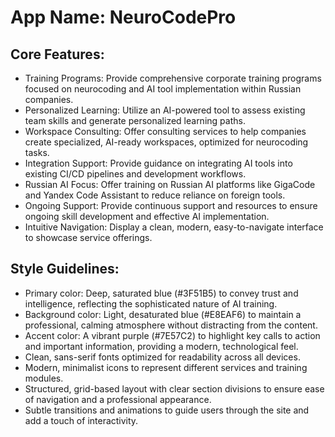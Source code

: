 # **App Name**: NeuroCodePro

## Core Features:

- Training Programs: Provide comprehensive corporate training programs focused on neurocoding and AI tool implementation within Russian companies.
- Personalized Learning: Utilize an AI-powered tool to assess existing team skills and generate personalized learning paths.
- Workspace Consulting: Offer consulting services to help companies create specialized, AI-ready workspaces, optimized for neurocoding tasks.
- Integration Support: Provide guidance on integrating AI tools into existing CI/CD pipelines and development workflows.
- Russian AI Focus: Offer training on Russian AI platforms like GigaCode and Yandex Code Assistant to reduce reliance on foreign tools.
- Ongoing Support: Provide continuous support and resources to ensure ongoing skill development and effective AI implementation.
- Intuitive Navigation: Display a clean, modern, easy-to-navigate interface to showcase service offerings.

## Style Guidelines:

- Primary color: Deep, saturated blue (#3F51B5) to convey trust and intelligence, reflecting the sophisticated nature of AI training.
- Background color: Light, desaturated blue (#E8EAF6) to maintain a professional, calming atmosphere without distracting from the content.
- Accent color: A vibrant purple (#7E57C2) to highlight key calls to action and important information, providing a modern, technological feel.
- Clean, sans-serif fonts optimized for readability across all devices.
- Modern, minimalist icons to represent different services and training modules.
- Structured, grid-based layout with clear section divisions to ensure ease of navigation and a professional appearance.
- Subtle transitions and animations to guide users through the site and add a touch of interactivity.